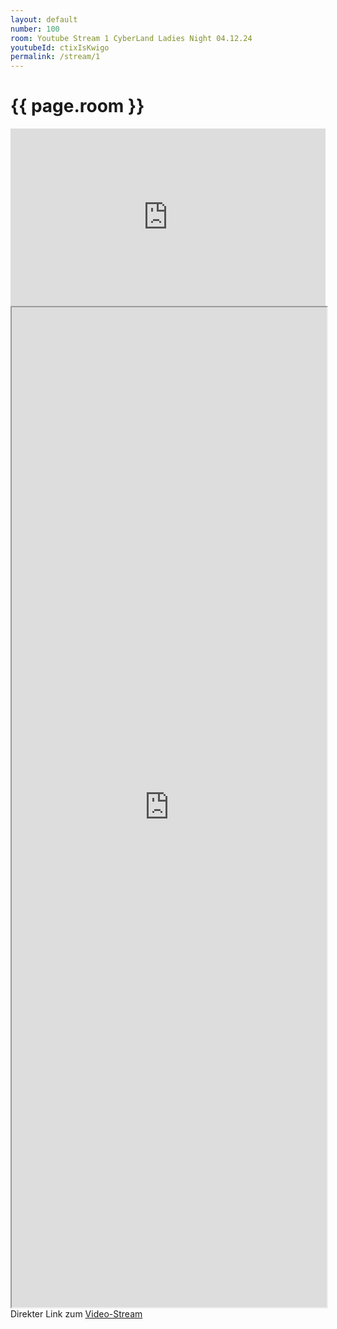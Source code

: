 ```yaml
---
layout: default
number: 100
room: Youtube Stream 1 CyberLand Ladies Night 04.12.24
youtubeId: ctixIsKwigo
permalink: /stream/1
---
```


<div class="section">
    <div class="container session-details">
        <h1 class="room-title">{{ page.room }}</h1>
        <div style="height:80vh">
            <iframe style="width:100%;aspect-ratio: 16 / 9;" src="https://www.youtube.com/embed/{{ page.youtubeId }}" title="YouTube video player" frameborder="0" allow="accelerometer; autoplay; clipboard-write; encrypted-media; gyroscope; picture-in-picture" allowfullscreen></iframe><br/>
            <iframe style="width:100%;height:40vh" src="https://www.youtube.com/live_chat?v={{ page.youtubeId }}&embed_domain=cyberland.ijug.eu" ></iframe><br/>
            Direkter Link zum <a href=" https://youtu.be/{{ page.youtubeId }}">Video-Stream</a>
        </div>
    </div>

</div>
